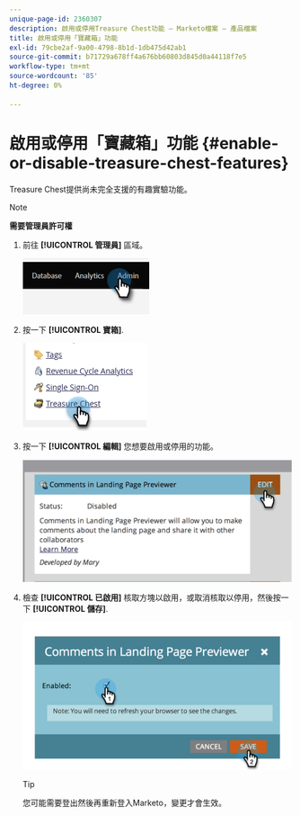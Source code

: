 ```yaml
---
unique-page-id: 2360307
description: 啟用或停用Treasure Chest功能 — Marketo檔案 — 產品檔案
title: 啟用或停用「寶藏箱」功能
exl-id: 79cbe2af-9a00-4798-8b1d-1db475d42ab1
source-git-commit: b71729a678ff4a676bb60803d845d0a44118f7e5
workflow-type: tm+mt
source-wordcount: '85'
ht-degree: 0%

---
```


# 啟用或停用「寶藏箱」功能 {#enable-or-disable-treasure-chest-features}

Treasure Chest提供尚未完全支援的有趣實驗功能。

>[!NOTE]
>
>**需要管理員許可權**

1. 前往 **[!UICONTROL 管理員]** 區域。

   ![](assets/enable-or-disable-treasure-chest-features-1.png)

1. 按一下 **[!UICONTROL 寶箱]**.

   ![](assets/enable-or-disable-treasure-chest-features-2.png)

1. 按一下 **[!UICONTROL 編輯]** 您想要啟用或停用的功能。

   ![](assets/enable-or-disable-treasure-chest-features-3.png)

1. 檢查 **[!UICONTROL 已啟用]** 核取方塊以啟用，或取消核取以停用，然後按一下 **[!UICONTROL 儲存]**.

   ![](assets/enable-or-disable-treasure-chest-features-4.png)

   >[!TIP]
   >
   >您可能需要登出然後再重新登入Marketo，變更才會生效。
